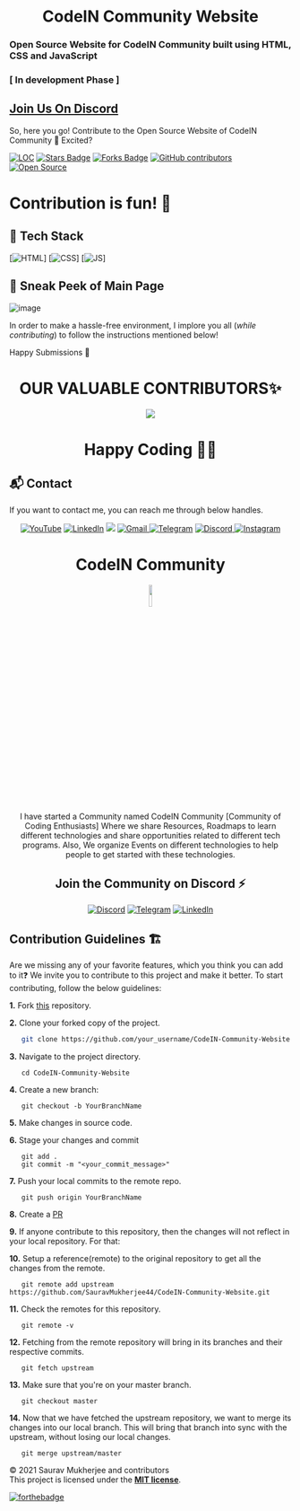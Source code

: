 <h1 align="center">CodeIN Community Website </h1>

<h3> Open Source Website for CodeIN Community built using HTML, CSS and JavaScript </h3>
<h3>[ In development Phase ]</h3>


<h2>
<a href="https://discord.com/invite/sqFRzrj7f3" target="_blank">Join Us On Discord </a>
</h2>

So, here you go! Contribute to the Open Source Website of CodeIN Community 🤩 Excited?
<div align="left">
<a href="https://github.com/SauravMukherjee44/CodeIN-Community-Website"><img src="https://sloc.xyz/github/SauravMukherjee44/CodeIN-Community-Website" alt="LOC"/></a>
<a href="https://github.com/SauravMukherjee44/CodeIN-Community-Website"><img src="https://img.shields.io/github/stars/SauravMukherjee44/CodeIN-Community-Website" alt="Stars Badge"/></a>
<a href="https://github.com/SauravMukherjee44/CodeIN-Community-Website/network/members"><img src="https://img.shields.io/github/forks/SauravMukherjee44/CodeIN-Community-Website" alt="Forks Badge"/></a>
<a href="https://github.com/SauravMukherjee44/CodeIN-Community-Website/graphs/contributors"><img alt="GitHub contributors" src="https://img.shields.io/github/contributors/SauravMukherjee44/CodeIN-Community-Website?color=2b9348"></a>
<a href="https://github.com/SauravMukherjee44/CodeIN-Community-Website"><img src="https://badges.frapsoft.com/os/v2/open-source.svg" alt="Open Source"/></a>
</div>


# Contribution is fun! 🧡

## 📌 Tech Stack
[![HTML](https://img.shields.io/badge/html5%20-%23E34F26.svg?&style=for-the-badge&logo=html5&logoColor=white)]
[![CSS](https://img.shields.io/badge/css3%20-%231572B6.svg?&style=for-the-badge&logo=css3&logoColor=white)]
[![JS](https://img.shields.io/badge/javascript%20-%23323330.svg?&style=for-the-badge&logo=javascript&logoColor=%23F7DF1E)]

## 📌 Sneak Peek of Main Page
![image](https://github.com/SauravMukherjee44/CodeIN-Community-Website/blob/b68f617105ebe30df54c7915170aa2bc198c0fb6/assets/img/Screenshot%202021-11-12%20023818.png)

In order to make a hassle-free environment, I implore you all (_while contributing_) to follow the instructions mentioned below!

Happy Submissions :slightly_smiling_face:

<h1 align=center> OUR VALUABLE CONTRIBUTORS✨ </h1>
<p align="center">
  
	
<a href="https://github.com/SauravMukherjee44/CodeIN-Community-Website/graphs/contributors">
  <img src="https://contrib.rocks/image?repo=SauravMukherjee44/CodeIN-Community-Website" />
</a>

<h1 align=center>Happy Coding 👨‍💻 </h1>


<h2>📬 Contact</h2>

If you want to contact me, you can reach me through below handles.
<div align="center">

<a  href="https://www.youtube.com/channel/UCYGVtIgQIAChKBWBmChxzJw" target="_blank"><img alt="YouTube" src="https://img.shields.io/badge/Youtube-%23FF0000.svg?style=for-the-badge&logo=YouTube&logoColor=white" /></a>
<a  href="https://www.linkedin.com/in/sauravmukherjee44/" target="_blank"><img alt="LinkedIn" src="https://img.shields.io/badge/linkedin%20-%230077B5.svg?&style=for-the-badge&logo=linkedin&logoColor=white" /></a>
<a href="https://twitter.com/mesourav44" target="_blank"><img src="https://img.shields.io/badge/twitter-%2300acee.svg?&style=for-the-badge&logo=twitter&logoColor=white&alt=twitter" /></a>
<a href="mailto:mesouravofficial@gmail.com"><img  alt="Gmail" src="https://img.shields.io/badge/Gmail-D14836?style=for-the-badge&logo=gmail&logoColor=white" />
<a  href="https://t.me/Saurav_44"><img alt=" Telegram" src="https://img.shields.io/badge/Telegram-2CA5E0?style=for-the-badge&logo=telegram&logoColor=white"></a>
<a  href="https://discord.com/users/758681549993541684"><img alt=" Discord" src="https://img.shields.io/badge/Discord-7289DA?style=for-the-badge&logo=discord&logoColor=white">
<a  href="https://www.instagram.com/mesouravofficial/"><img alt="Instagram" src="https://img.shields.io/badge/Instagram-E4405F?style=for-the-badge&logo=instagram&logoColor=white">
   </a> 
   
</div>
	
 <div align="center">
      
   <h1 align="center">CodeIN Community</h1>
      <img width="10%" align="center"   src="https://github.com/SauravMukherjee44/SauravMukherjee44/blob/01033044396cd45db3731e6ac37284dc5386e2cd/CodeIN%20Logo.png" >
 
I have started a Community named CodeIN Community [Community of Coding Enthusiasts] Where we share Resources, Roadmaps to learn different technologies and share opportunities related to different tech programs. Also, We organize Events on different technologies to help people to get started with these technologies.

  <span> <h2>Join the Community on Discord ⚡</h2>
<a  href="https://discord.gg/hWwbgP4dz9"><img alt=" Discord" src="https://img.shields.io/badge/Discord-7289DA?style=for-the-badge&logo=discord&logoColor=white"></a>
<a  href="https://t.me/CodeINCommunity"><img alt=" Telegram" src="https://img.shields.io/badge/Telegram-2CA5E0?style=for-the-badge&logo=telegram&logoColor=white"></a>
<a  href="https://www.linkedin.com/company/codein-community/" target="_blank"><img alt="LinkedIn" src="https://img.shields.io/badge/linkedin%20-%230077B5.svg?&style=for-the-badge&logo=linkedin&logoColor=white" /></a></span>
   
 </div>

## Contribution Guidelines 🏗

Are we missing any of your favorite features, which you think you can add to it❓ We invite you to contribute to this project and make it better. 
To start contributing, follow the below guidelines: 

**1.**  Fork [this](https://github.com/SauravMukherjee44/CodeIN-Community-Website) repository.

**2.**  Clone your forked copy of the project.

```bash
   git clone https://github.com/your_username/CodeIN-Community-Website.git
```

**3.** Navigate to the project directory.
```
   cd CodeIN-Community-Website
```

**4.** Create a new branch:
```
   git checkout -b YourBranchName
```

**5.** Make changes in source code.

**6.** Stage your changes and commit

```
   git add .
   git commit -m "<your_commit_message>"
```

**7.** Push your local commits to the remote repo.

```
   git push origin YourBranchName
```

**8.** Create a [PR](https://help.github.com/en/github/collaborating-with-issues-and-pull-requests/creating-a-pull-request)

**9.** If anyone contribute to this repository, then the changes will not reflect in your local repository. For that:

**10.** Setup a reference(remote) to the original repository to get all the changes from the remote.
```
   git remote add upstream  https://github.com/SauravMukherjee44/CodeIN-Community-Website.git
```

**11.** Check the remotes for this repository.
```
   git remote -v
```

**12.** Fetching from the remote repository will bring in its branches and their respective commits.
```
   git fetch upstream
```

**13.** Make sure that you're on your master branch.
```
   git checkout master
```

**14.** Now that we have fetched the upstream repository, we want to merge its changes into our local branch. This will bring that branch into sync with the upstream, without losing our local changes.
```
   git merge upstream/master
```

© 2021 Saurav Mukherjee and contributors\
This project is licensed under the [**MIT license**](https://github.com/SauravMukherjee44/Aec-Library-Website/blob/main/LICENSE).

[![forthebadge](https://forthebadge.com/images/badges/built-with-love.svg)](https://forthebadge.com)
